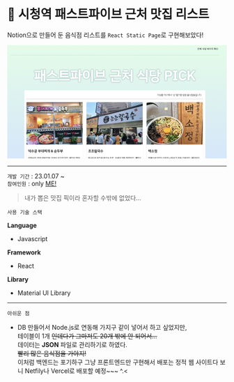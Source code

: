 # 🌟 시청역 패스트파이브 근처 맛집 리스트

Notion으로 만들어 둔 음식점 리스트를 `React Static Page`로 구현해보았다!   

![img](readme_img/main_img.png)

---

`개발 기간` : 23.01.07 ~    
`참여인원` : only [ME!](https://github.com/ssook1222) 
> 내가 뽑은 맛집 픽이라 혼자할 수밖에 없었다...    

`사용 기술 스택`

**Language**
- Javascript
  
**Framework**
- React

**Library**  
- Material UI Library

---
`아쉬운 점`

- DB 만들어서 Node.js로 연동해 가지구 같이 넣어서 하고 싶었지만,   
테이블이 1개 ~~인데다가 그마저도 20개 밖에 안 되어서...~~  
  데이터는 **JSON** 파일로 관리하기로 하였다.              
  ~~빨리 많은 음식점을 가야지!~~     
이처럼 백엔드는 포기하구 그냥 프론트엔드만 구현해서 배포는 정적 웹 사이트다 보니 Netfily나 Vercel로 배포할 예정~~~ ^.<
  
 
  